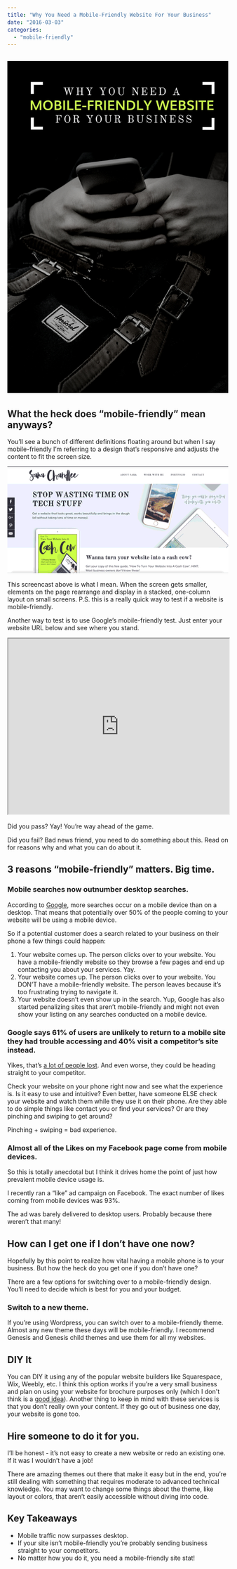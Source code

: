 ```yaml
---
title: "Why You Need a Mobile-Friendly Website For Your Business"
date: "2016-03-03"
categories: 
  - "mobile-friendly"
---
```


## ![Why You Need A Mobile Friendly Website For Your Business](images/Mobile-Friendly-Pinterest-Image-1.jpg)

## What the heck does “mobile-friendly” mean anyways?

You’ll see a bunch of different definitions floating around but when I say mobile-friendly I’m referring to a design that’s responsive and adjusts the content to fit the screen size.

![Resize Screen](images/resize-1.gif)

This screencast above is what I mean. When the screen gets smaller, elements on the page rearrange and display in a stacked, one-column layout on small screens. P.S. this is a really quick way to test if a website is mobile-friendly.

Another way to test is to use Google’s mobile-friendly test. Just enter your website URL below and see where you stand.

<iframe src="https://www.google.com/webmasters/tools/mobile-friendly/" width="100%" height="400"></iframe>

 Did you pass? Yay! You’re way ahead of the game.

Did you fail? Bad news friend, you need to do something about this. Read on for reasons why and what you can do about it.

## 3 reasons “mobile-friendly” matters. Big time.

### Mobile searches now outnumber desktop searches.

According to [Google](http://adwords.blogspot.com/2015/05/building-for-next-moment.html), more searches occur on a mobile device than on a desktop. That means that potentially over 50% of the people coming to your website will be using a mobile device.

So if a potential customer does a search related to your business on their phone a few things could happen:

1. Your website comes up. The person clicks over to your website. You have a mobile-friendly website so they browse a few pages and end up contacting you about your services. Yay.
2. Your website comes up. The person clicks over to your website. You DON’T have a mobile-friendly website. The person leaves because it’s too frustrating trying to navigate it.
3. Your website doesn’t even show up in the search. Yup, Google has also started penalizing sites that aren’t mobile-friendly and might not even show your listing on any searches conducted on a mobile device.

### Google says 61% of users are unlikely to return to a mobile site they had trouble accessing and 40% visit a competitor’s site instead.

Yikes, that’s [a lot of people lost](http://www.customlogocases.com/blog/mobile-marketing-guide/). And even worse, they could be heading straight to your competitor.

Check your website on your phone right now and see what the experience is. Is it easy to use and intuitive? Even better, have someone ELSE check your website and watch them while they use it on their phone. Are they able to do simple things like contact you or find your services? Or are they pinching and swiping to get around?

Pinching + swiping = bad experience.

### Almost all of the Likes on my Facebook page come from mobile devices.

So this is totally anecdotal but I think it drives home the point of just how prevalent mobile device usage is.

I recently ran a “like” ad campaign on Facebook. The exact number of likes coming from mobile devices was 93%.

The ad was barely delivered to desktop users. Probably because there weren’t that many!

## How can I get one if I don’t have one now?

Hopefully by this point to realize how vital having a mobile phone is to your business. But how the heck do you get one if you don’t have one?

There are a few options for switching over to a mobile-friendly design. You’ll need to decide which is best for you and your budget.

### Switch to a new theme.

If you’re using Wordpress, you can switch over to a mobile-friendly theme. Almost any new theme these days will be mobile-friendly. I recommend Genesis and Genesis child themes and use them for all my websites.

## DIY It

You can DIY it using any of the popular website builders like Squarespace, Wix, Weebly, etc. I think this option works if you’re a very small business and plan on using your website for brochure purposes only (which I don't think is a [good idea](https://www.sarachandlee.com/how-to-turn-your-website-into-a-cash-cow/)). Another thing to keep in mind with these services is that you don’t really own your content. If they go out of business one day, your website is gone too.

## Hire someone to do it for you.

I’ll be honest - it’s not easy to create a new website or redo an existing one. If it was I wouldn’t have a job!

There are amazing themes out there that make it easy but in the end, you’re still dealing with something that requires moderate to advanced technical knowledge. You may want to change some things about the theme, like layout or colors, that aren’t easily accessible without diving into code.

## Key Takeaways

- Mobile traffic now surpasses desktop.
- If your site isn’t mobile-friendly you’re probably sending business straight to your competitors.
- No matter how you do it, you need a mobile-friendly site stat!
